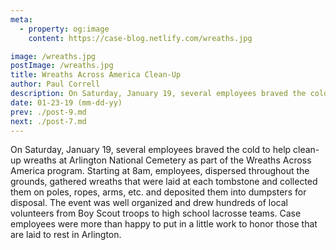 ```yaml
---
meta:
  - property: og:image
    content: https://case-blog.netlify.com/wreaths.jpg

image: /wreaths.jpg
postImage: /wreaths.jpg
title: Wreaths Across America Clean-Up
author: Paul Correll
description: On Saturday, January 19, several employees braved the cold to help clean-up wreaths at Arlington National Cemetery as part of the Wreaths Across America program.
date: 01-23-19 (mm-dd-yy)
prev: ./post-9.md
next: ./post-7.md
---
```


<BlogPost>
<p>
On Saturday, January 19, several employees braved the cold to help clean-up wreaths at Arlington National Cemetery as part of the Wreaths Across America program. Starting at 8am, employees, dispersed throughout the grounds, gathered wreaths that were laid at each tombstone and collected them on poles, ropes, arms, etc. and deposited them into dumpsters for disposal. The event was well organized and drew hundreds of local volunteers from Boy Scout troops to high school lacrosse teams. Case employees were more than happy to put in a little work to honor those that are laid to rest in Arlington.
</p>
</BlogPost>
